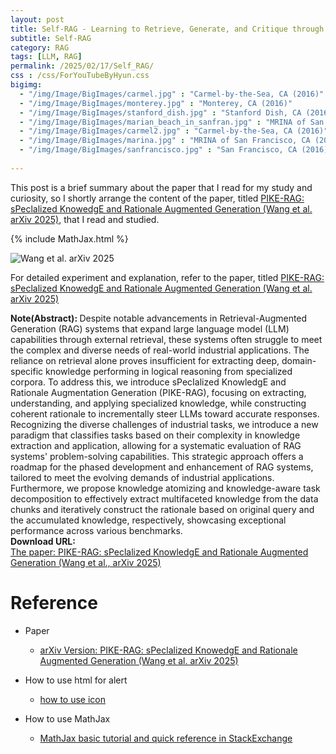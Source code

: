 ```yaml
---
layout: post
title: Self-RAG - Learning to Retrieve, Generate, and Critique through Self-Reflection
subtitle: Self-RAG
category: RAG
tags: [LLM, RAG]
permalink: /2025/02/17/Self_RAG/
css : /css/ForYouTubeByHyun.css
bigimg: 
  - "/img/Image/BigImages/carmel.jpg" : "Carmel-by-the-Sea, CA (2016)"
  - "/img/Image/BigImages/monterey.jpg" : "Monterey, CA (2016)"
  - "/img/Image/BigImages/stanford_dish.jpg" : "Stanford Dish, CA (2016)"
  - "/img/Image/BigImages/marian_beach_in_sanfran.jpg" : "MRINA of San Francisco, CA (2016)"
  - "/img/Image/BigImages/carmel2.jpg" : "Carmel-by-the-Sea, CA (2016)"
  - "/img/Image/BigImages/marina.jpg" : "MRINA of San Francisco, CA (2016)"
  - "/img/Image/BigImages/sanfrancisco.jpg" : "San Francisco, CA (2016)"
  
---
```


This post is a brief summary about the paper that I read for my study and curiosity, so I shortly arrange the content of the paper, titled [PIKE-RAG: sPeclalized KnowedgE and Rationale Augmented Generation (Wang et al. arXiv 2025)](https://arxiv.org/abs/2501.11551), that I read and studied. 

{% include MathJax.html %}


![Wang et al. arXiv 2025]()


For detailed experiment and explanation, refer to the paper, titled [PIKE-RAG: sPeclalized KnowedgE and Rationale Augmented Generation (Wang et al. arXiv 2025)](https://arxiv.org/abs/2501.11551)

<div class="alert alert-info" role="alert"><i class="fa fa-info-circle"></i> <b>Note(Abstract): </b>
Despite notable advancements in Retrieval-Augmented Generation (RAG) systems that expand large language model (LLM) capabilities through external retrieval, these systems often struggle to meet the complex and diverse needs of real-world industrial applications. The reliance on retrieval alone proves insufficient for extracting deep, domain-specific knowledge performing in logical reasoning from specialized corpora. To address this, we introduce sPecIalized KnowledgE and Rationale Augmentation Generation (PIKE-RAG), focusing on extracting, understanding, and applying specialized knowledge, while constructing coherent rationale to incrementally steer LLMs toward accurate responses. Recognizing the diverse challenges of industrial tasks, we introduce a new paradigm that classifies tasks based on their complexity in knowledge extraction and application, allowing for a systematic evaluation of RAG systems' problem-solving capabilities. This strategic approach offers a roadmap for the phased development and enhancement of RAG systems, tailored to meet the evolving demands of industrial applications. Furthermore, we propose knowledge atomizing and knowledge-aware task decomposition to effectively extract multifaceted knowledge from the data chunks and iteratively construct the rationale based on original query and the accumulated knowledge, respectively, showcasing exceptional performance across various benchmarks.
</div>

<div class="alert alert-success" role="alert"><i class="fa fa-paperclip fa-lg"></i> <b>Download URL: </b><br>
  <a href="https://arxiv.org/abs/2501.11551">The paper: PIKE-RAG: sPeclalized KnowledgE and Rationale Augmented Generation (Wang et al., arXiv 2025)</a></div>

# Reference 

- Paper 
  - [arXiv Version: PIKE-RAG: sPeclalized KnowedgE and Rationale Augmented Generation (Wang et al. arXiv 2025)](https://arxiv.org/abs/2501.11551)
  
- How to use html for alert
  - [how to use icon](http://idratherbewriting.com/documentation-theme-jekyll/mydoc_icons.html)
 
- How to use MathJax 
  - [MathJax basic tutorial and quick reference in StackExchange](https://math.meta.stackexchange.com/questions/5020/mathjax-basic-tutorial-and-quick-reference)

